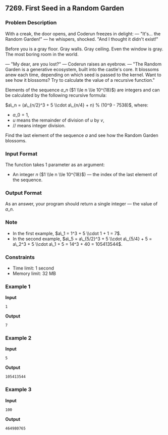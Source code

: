 ## 7269\. First Seed in a Random Garden

### Problem Description

With a creak, the door opens, and Coderun freezes in delight:
— "It's... the Random Garden\!" — he whispers, shocked. "And I thought it didn't exist\!"

Before you is a gray floor. Gray walls. Gray ceiling. Even the window is gray. The most boring room in the world.

— "My dear, are you lost?" — Coderun raises an eyebrow. — "The Random Garden is a generative ecosystem, built into the castle's core. It blossoms anew each time, depending on which seed is passed to the kernel. Want to see how it blossoms? Try to calculate the value of a recursive function."

Elements of the sequence $a\_n$ ($1 \\le n \\le 10^{18}$) are integers and can be calculated by the following recursive formula:

$a\_n = (a\_{n/2}^3 + 5 \\cdot a\_{n/4} + n) % (10^9 - 7538)$, where:

  * $a\_0 = 1$,
  * $u % v$ means the remainder of division of $u$ by $v$,
  * $//$ means integer division.

Find the last element of the sequence $a$ and see how the Random Garden blossoms.

### Input Format

The function takes 1 parameter as an argument:

  * An integer $n$ ($1 \\le n \\le 10^{18}$) — the index of the last element of the sequence.

### Output Format

As an answer, your program should return a single integer — the value of $a\_n$.

### Note

  * In the first example, $a\_1 = 1^3 + 5 \\cdot 1 + 1 = 7$.
  * In the second example, $a\_5 = a\_{5/2}^3 + 5 \\cdot a\_{5/4} + 5 = a\_2^3 + 5 \\cdot a\_1 + 5 = 14^3 + 40 = 105413544$.

### Constraints

  * Time limit: 1 second
  * Memory limit: 32 MB

### Example 1

**Input**

```
1
```

**Output**

```
7
```

### Example 2

**Input**

```
5
```

**Output**

```
105413544
```

### Example 3

**Input**

```
100
```

**Output**

```
464980765
```
